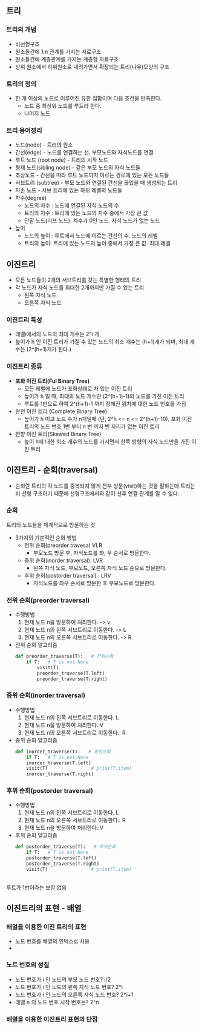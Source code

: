 ## 트리
### 트리의 개념
- 비선형구조
- 원소들간에 1:n 관계를 가지는 자료구조
- 원소들간에 계층관계를 가지는 계층형 자료구조
- 상위 원소에서 하위원소로 내려가면서 확장되는 트리(나무)모양의 구조

### 트리의 정의
- 한 개 이상의 노드로 이루어진 유한 집합이며 다음 조건을 만족한다.
  - 노드 중 최상위 노드를 루트라 한다.
  - 나머지 노드


### 트리 용어정리
- 노드(node) - 트리의 원소
- 간선(edge) - 노드를 연결하는 선. 부모노드와 자식노드를 연결
- 루트 노드 (root node) - 트리의 시작 노드
- 형제 노드(sibling node) - 같은 부모 노드의 자식 노드들
- 조상노드 - 간선을 따라 루트 노드까지 이르는 경로에 있는 모든 노드들
- 서브트리 (subtree) - 부모 노드와 연결된 간선을 끊었을 때 생성되는 트리
- 자손 노드 - 서브 트리에 있는 하위 레벨의 노드들
- 차수(degree)
  - 노드의 차수 : 노드에 연결된 자식 노드의 수
  - 트리의 차수 : 트리에 있는 노드의 차수 중에서 가장 큰 값
  - 단말 노드(리프 노드): 차수가 0인 노드. 자식 노드가 없는 노드
- 높이
  - 노드의 높이 : 루트에서 노드에 이르는 간선의 수. 노드의 레벨
  - 트리의 높이: 트리에 있는 노드의 높이 중에서 가장 큰 값. 최대 레벨

## 이진트리
- 모든 노드들이 2개의 서브트리를 갖는 특별한 형태의 트리
- 각 노드가 자식 노드를 최대한 2개까지만 가질 수 있는 트리
  - 왼쪽 자식 노드
  - 오른쪽 자식 노드
### 이진트리 특성
- 레벨i에서의 노드의 최대 개수는 2^i 개
- 높이가 h 인 이진 트리가 가질 수 있는 노드의 최소 개수는 (h+1)개가 되며, 최대 개수는 (2^(h+1)개가 된다.)
### 이진트리 종류
- **포화 이진 트리(Ful Binary Tree)**
  - 모든 레벨에 노드가 포화상태로 차 있는 이진 트리
  - 높이가 h 일 때, 최대의 노드 개수인 (2^(h+1)-1)의 노드를 가진 이진 트리
  - 루트를 1번으로 하여 2^(h+1)-1 까지 정해진 위치에 대한 노드 번호를 가짐
- 완전 이진 트리 (Complete Binary Tree)
  - 높이가 h 이고 노드 수가 n개일때 (단, 2^h <= n <= 2^(h+1)-10), 포화 이진 트리의 노드 번호 1번 부터 n 번 까지 빈 자리가 없는 이진 트리
- 편향 이진 트리(Skewed Binary Tree)
  - 높이 h에 대한 최소 개수의 노드를 가지면서 한쪽 방향의 자식 노드만을 가진 이진 트리
## 이진트리 - 순회(traversal)
- 순회란 트리의 각 노드를 중복되지 않게 전부 방문(visit)하는 것을 말하는데 트리는 비 선형 구조이기 때문에 선형구조에서와 같이 선후 연결 관계를 알 수 없다.
### 순회 
트리의 노드들을 체계적으로 방문하는 것
- 3가지의 기본적인 순회 방법
  - 전위 순회(preorder travesa) VLR
    - 부모노드 방문 후, 자식노드를 좌, 우 순서로 방문한다.
  - 중위 순회(inorder traversal): LVR
    - 왼쪽 자식 노드, 부모노드, 오른쪽 자식 노드 순으로 방문한다.
  - 후위 순회(postorder traversal) : LRV
    - 자식노드를 좌우 순서로 방문한 후 부모노드로 방문한다.
### 전위 순회(preorder traversal)
- 수행방법
  1. 현재 노드 n을 방문하여 처리한다. -> v
  2. 현재 노드 n의 왼쪽 서브트리로 이동한다. -> L
  3. 현재 노드 n의 오른쪽 서브트리로 이동한다. -> R
- 전위 순회 알고리즘
    ```py
    def preorder_traverse(T):   # 전위순회
        if T:   # T is not None
            visit(T)
            preorder_traverse(T.left)
            preorder_traverse(T.right)
    ```
### 중위 순회(inorder traversal)
- 수행방법
  1. 현재 노드 n의 왼쪽 서브트리로 이동한다. L
  2. 현재 노드 n을 방문하여 처리한다.:V
  3. 현재 노드 n의 오른쪽 서브트리로 이동한다.: R
- 중위 순회 알고리즘
    ```py
    def inorder_traverse(T):   # 중위순회
        if T:   # T is not None
        inorder_traverse(T.left)
        visit(T)                # print(T.item)
        inorder_traverse(T.right)
    ```
### 후위 순회(postorder traversal)
- 수행방법
  1. 현재 노드 n의 왼쪽 서브트리로 이동한다. L
  2. 현재 노드 n의 오른쪽 서브트리로 이동한다.: R
  3. 현재 노드 n을 방문하여 처리한다.:V
- 후위 순회 알고리즘
    ```py
    def postorder_traverse(T):   # 후위순회
        if T:   # T is not None
        postorder_traverse(T.left)  
        postorder_traverse(T.right)
        visit(T)                # print(T.item)
        
    ```
루트가 1번이라는 보장 없음
## 이진트리의 표현 - 배열
### 배열을 이용한 이진 트리의 표현
- 노드 번호를 배열의 인덱스로 사용
- 
### 노트 번호의 성질
- 노드 번호가 i 인 노드의 부모 노드 번호? i/2
- 노드 번호가 i 인 노드의 왼쪽 자식 노드 번호? 2*i
- 노드 번호가 i 인 노드의 오른쪽 자식 노드 번호? 2*i+1
- 레벨 n 의 노드 번호 시작 번호는? 2^n
### 배열을 이용한 이진트리 표현의 단점
